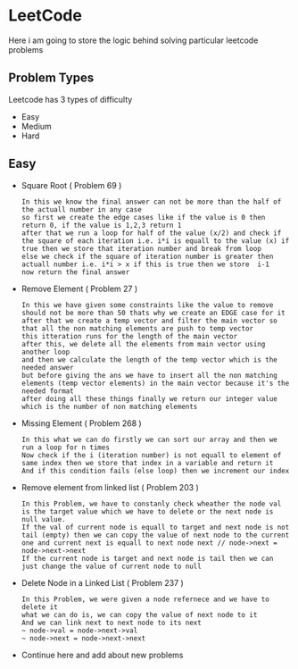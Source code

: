 # LeetCode
Here i am going to store the logic behind solving particular leetcode problems

## Problem Types
Leetcode has 3 types of difficulty
- Easy
- Medium
- Hard

## Easy
- Square Root ( Problem 69 )
  ```
  In this we know the final answer can not be more than the half of the actuall number in any case
  so first we create the edge cases like if the value is 0 then return 0, if the value is 1,2,3 return 1
  after that we run a loop for half of the value (x/2) and check if the square of each iteration i.e. i*i is equall to the value (x) if true then we store that iteration number and break from loop
  else we check if the square of iteration number is greater then actuall number i.e. i*i > x if this is true then we store  i-1
  now return the final answer
  ```
- Remove Element ( Problem 27 )
  ```
  In this we have given some constraints like the value to remove should not be more than 50 thats why we create an EDGE case for it
  after that we create a temp vector and filter the main vector so that all the non matching elements are push to temp vector
  this itteration runs for the length of the main vector
  after this, we delete all the elements from main vector using another loop
  and then we calculate the length of the temp vector which is the needed answer
  but before giving the ans we have to insert all the non matching elements (temp vector elements) in the main vector because it's the needed format
  after doing all these things finally we return our integer value which is the number of non matching elements
  ```
- Missing Element ( Problem 268 )
  ```
  In this what we can do firstly we can sort our array and then we run a loop for n times
  Now check if the i (iteration number) is not equall to element of same index then we store that index in a variable and return it
  And if this condition fails (else loop) then we increment our index
  ```

- Remove element from linked list ( Problem 203 )
  ```
  In this Problem, we have to constanly check wheather the node val is the target value which we have to delete or the next node is null value.
  If the val of current node is equall to target and next node is not tail (empty) then we can copy the value of next node to the current one and current next is equall to next node next // node->next = node->next->next
  If the current node is target and next node is tail then we can just change the value of current node to null
  ```

- Delete Node in a Linked List ( Problem 237 )
  ```
  In this Problem, we were given a node refernece and we have to delete it
  what we can do is, we can copy the value of next node to it
  And we can link next to next node to its next 
  ~ node->val = node->next->val
  ~ node->next = node->next->next
  ```

- Continue here and add about new problems